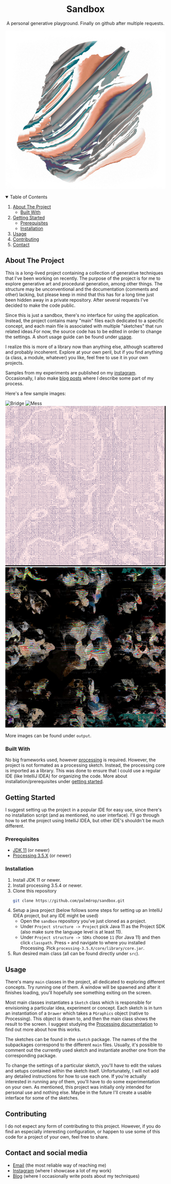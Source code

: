 <!-- PROJECT LOGO -->
<br />
<p align="center">

  <h1 align="center">Sandbox</h1>

  <p align="center">
    A personal generative playground. Finally on github after multiple requests.

  </p>
</p>

![Object 1](/output/example-texture-oo1.jpg "Digital object one")

<!-- TABLE OF CONTENTS -->
<details open="open">
  <summary>Table of Contents</summary>
  <ol>
    <li>
      <a href="#about-the-project">About The Project</a>
      <ul>
        <li><a href="#built-with">Built With</a></li>
      </ul>
    </li>
    <li>
      <a href="#getting-started">Getting Started</a>
      <ul>
        <li><a href="#prerequisites">Prerequisites</a></li>
        <li><a href="#installation">Installation</a></li>
      </ul>
    </li>
    <li><a href="#usage">Usage</a></li>
    <li><a href="#contributing">Contributing</a></li>
    <li><a href="#contact">Contact</a></li>
  </ol>
</details>

<!-- ABOUT THE PROJECT -->
## About The Project

This is a long-lived project containing a collection of generative techniques that I've been working on recently. The purpose of the project is for me to explore generative art and procedural generation, among other things. The structure may be unconventional and the documentation (comments and other) lacking, but please keep in mind that this has for a long time just been hidden away in a private repository. After several requests I've decided to make the code public. 

Since this is just a sandbox, there's no interface for using the application. Instead, the project contains many "main" files each dedicated to a specific concept, and each main file is associated with multiple "sketches" that run related ideas.For now, the source code has to be edited in order to change the settings. A short usage guide can be found under <a href="#usage">usage</a>.

I realize this is more of a library now than anything else, although scattered and probably incoherent. Explore at your own peril, but if you find anything (a class, a module, whatever) you like, feel free to use it in your own projects.

Samples from my experiments are published on my [instagram](https://www.instagram.com/palmdrop/). Occasionally, I also make [blog posts](https://palmdrop.github.io/) where I describe some part of my process.

Here's a few sample images:

![Bridge](/output/example-texture-surface1.png)
![Mess](/output/example-mess1.png)
![Text](/output/example-text1.png)
![Mix](/output/example-imagemix1.png)

More images can be found under `output`.

### Built With

No big frameworks used, however [processing](https://processing.org/) is required. However, the project is not formated as a processing sketch. Instead, the processing core is imported as a library. This was done to ensure that I could use a regular IDE (like IntelliJ IDEA) for organizing the code. More about installation/prerequisites under <a href="#getting-started">getting started</a>.

<!-- GETTING STARTED -->
## Getting Started

I suggest setting up the project in a popular IDE for easy use, since there's no installation script (and as mentioned, no user interface). I'll go through how to set the project using IntelliJ IDEA, but other IDE's shouldn't be much different. 

### Prerequisites

* [JDK 11](https://openjdk.java.net/projects/jdk/11/) (or newer)
* [Processing 3.5.X](https://processing.org/download/) (or newer)

### Installation

1. Install JDK 11 or newer.
2. Install processing 3.5.4 or newer.
3. Clone this repository
   ```sh
   git clone https://github.com/palmdrop/sandbox.git
   ```
3. Setup a java project (below follows some steps for setting up an IntelliJ IDEA project, but any IDE might be used)
    * Open the `sandbox` repository you've just cloned as a project.
    * Under `Project structure -> Project` pick Java 11 as the Project SDK (also make sure the language level is at least 11).
    * Under `Project structure -> SDKs` choose `11` (for Java 11) and then click `classpath`. Press `+` and navigate to where you installed Processing. Pick `processing-3.5.X/core/library/core.jar`. 
4. Run desired main class (all can be found directly under `src`).

<!-- USAGE EXAMPLES -->
## Usage

There's many `main` classes in the project, all dedicated to exploring different concepts. Try running one of them. A window will be spawned and after it finishes loading, you'll hopefully see something exiting on the screen. 

Most main classes instantiates a `Sketch` class which is responsible for envisioning a particular idea, experiment or concept. Each sketch is in turn an instantiation of a `Drawer` which takes a `PGraphics` object (native to Processing). This object is drawn to, and then the main class shows the result to the screen. I suggest studying the [Processing documentation](https://processing.org/reference/) to find out more about how this works.

The sketches can be found in the `sketch` package. The names of the the subpackages correspond to the different `main` files. Usually, it's possible to comment out the currently used sketch and instantiate another one from the corresponding package. 

To change the settings of a particular sketch, you'll have to edit the values and setups contained within the sketch itself. Unfortunately, I will not add any detailed instructions for how to use each one. If you're actually interested in running any of them, you'll have to do some experimentation on your own. As mentioned, this project was initially only intended for personal use and nothing else. Maybe in the future I'll create a usable interface for some of the sketches. 

<!-- CONTRIBUTING -->
## Contributing

I do not expect any form of contributing to this project. However, if you do find an especially interesting configuration, or happen to use some of this code for a project of your own, feel free to share. 

<!-- CONTACT -->
## Contact and social media

* [Email](mailto:anton@exlex.se) (the most reliable way of reaching me)
* [Instagram](https://www.instagram.com/palmdrop/) (where I showcase a lot of my work)
* [Blog](palmdrop.github.io) (where I occasionally write posts about my techniques)
